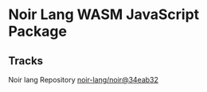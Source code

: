 # Noir Lang WASM JavaScript Package

## Tracks
Noir lang Repository [noir-lang/noir@34eab32](https://github.com/noir-lang/noir/tree/34eab32465ea195d53de29560e363303a36c73f6)
